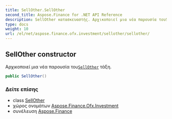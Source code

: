```yaml
---
title: SellOther.SellOther
second_title: Aspose.Finance for .NET API Reference
description: SellOther κατασκευαστής. Αρχικοποιεί μια νέα παρουσία τουSellOther τάξη.
type: docs
weight: 10
url: /el/net/aspose.finance.ofx.investment/sellother/sellother/
---
```

## SellOther constructor

Αρχικοποιεί μια νέα παρουσία του[`SellOther`](../) τάξη.

```csharp
public SellOther()
```

### Δείτε επίσης

* class [SellOther](../)
* χώρος ονομάτων [Aspose.Finance.Ofx.Investment](../../sellother/)
* συνέλευση [Aspose.Finance](../../../)


